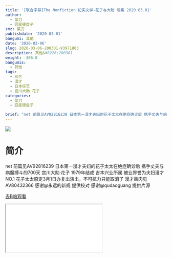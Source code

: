 ```yaml
---
title: '[联合字幕]The Nonfiction 纪实文学~花子与大助 后篇 2020.03.01'
author:
  - 菜刀
  - 囧星硬盘子
zmz: 菜刀
publishdate: '2020-03-01'
bangumi: 其他
date: '2020-03-06'
slug: 2020-03-06-200301-93971803
description: 其他&#8226;200301
weight: -306.0
bangumis:
  - 其他
tags:
  - 综艺
  - 漫才
  - 日本综艺
  - 宫川大助·花子
categories:
  - 菜刀
  - 囧星硬盘子

brief: "net 前篇见AV92816239 日本第一漫才夫妇的花子太太在绝症确诊后 携手丈夫与病魔搏斗的700天 宫川大助·花子 1979年结成 吉本兴业所属 被业界誉为夫妇漫才NO.1 花子太太原定3月1日办复出演出，不可抗力只能取消了 漫才熟肉见AV80432366 感谢@永远的新规 提供校对 感谢@qudaoguang 提供片源"
---
```

![](https://raw.githubusercontent.com/tcgriffith/owaraisite/master/static/tmpimg/c3921a4585d4a843fb7b967a9221e668038658de.jpg.480.jpg)
# 简介  
net
前篇见AV92816239
日本第一漫才夫妇的花子太太在绝症确诊后 携手丈夫与病魔搏斗的700天
宫川大助·花子 1979年结成 吉本兴业所属 被业界誉为夫妇漫才NO.1
花子太太原定3月1日办复出演出，不可抗力只能取消了
漫才熟肉见AV80432366 
感谢@永远的新规 提供校对 感谢@qudaoguang 提供片源  

[去B站观看](https://www.bilibili.com/video/av93971803/)
<div class ="resp-container"><iframe class="testiframe" src="//player.bilibili.com/player.html?aid=93971803"", scrolling="no", allowfullscreen="true" > </iframe></div> 
